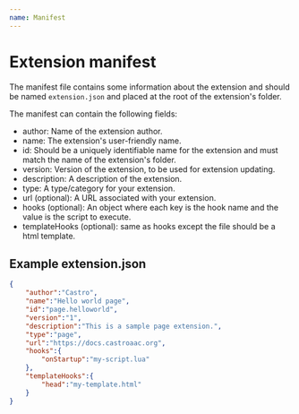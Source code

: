 ```yaml
---
name: Manifest
---
```


# Extension manifest

The manifest file contains some information about the extension and should be named `extension.json` and placed at the root of the extension's folder.

The manifest can contain the following fields:

- author: Name of the extension author.
- name: The extension's user-friendly name.
- id: Should be a uniquely identifiable name for the extension and must match the name of the extension's folder.
- version: Version of the extension, to be used for extension updating.
- description: A description of the extension.
- type: A type/category for your extension.
- url (optional): A URL associated with your extension.
- hooks (optional): An object where each key is the hook name and the value is the script to execute.
- templateHooks (optional): same as hooks except the file should be a html template.

## Example extension.json
```json
{
    "author":"Castro",
    "name":"Hello world page",
    "id":"page.helloworld",
    "version":"1",
    "description":"This is a sample page extension.",
    "type":"page",
    "url":"https://docs.castroaac.org",
    "hooks":{
        "onStartup":"my-script.lua"
    },
    "templateHooks":{
        "head":"my-template.html"
    }
}
```
